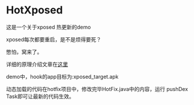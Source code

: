# HotXposed
这是一个关于xposed 热更新的demo

xposed每次都要重启，是不是烦得要死？

憋怕，窝来了。

详细的原理介绍文章在[这里](http://androidwing.net/index.php/211)

demo中，hook的app目标为:xposed_target.apk

动态加载的代码在hotfix项目中，修改完毕HotFix.java中的内容，运行 pushDex Task即可让最新的代码生效。

